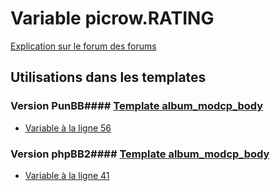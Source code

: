 # Variable picrow.RATING
[Explication sur le forum des forums](http://forum.forumactif.com/t294113-listing-des-variables#picrow.RATING)
## Utilisations dans les templates
### Version PunBB#### [Template album_modcp_body](punbb/album_modcp_body.md)
* [Variable à la ligne 56](../punbb/album_modcp_body.tpl#L56)
### Version phpBB2#### [Template album_modcp_body](subsilver/album_modcp_body.md)
* [Variable à la ligne 41](../subsilver/album_modcp_body.tpl#L41)